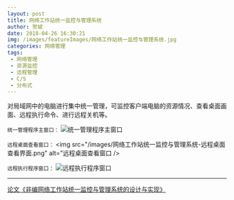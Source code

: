 ```yaml
---
layout: post
title: 网络工作站统一监控与管理系统
author: 贺斌
date: 2018-04-26 16:30:21
img: /images/featureImages/网络工作站统一监控与管理系统.jpg
categories: 网络管理
tags:
 - 网络管理
 - 资源监控
 - 远程管理
 - C/S
 - 分布式
---
```



对局域网中的电脑进行集中统一管理，可监控客户端电脑的资源情况、查看桌面画面、远程执行命令、进行远程关机等。

`统一管理程序主窗口：`
<img src="/images/网络工作站统一监控与管理系统-统一管理程序主界面.png" alt="统一管理程序主窗口" />

`远程桌面查看窗口：`
<img src="/images/网络工作站统一监控与管理系统-远程桌面查看界面.png" alt="远程桌面查看窗口 />

`远程执行程序窗口：`
<img src="/images/网络工作站统一监控与管理系统-远程执行程序.png" alt="远程执行程序窗口" />

---

[论文《非编网络工作站统一监控与管理系统的设计与实现》][论文地址]


[论文地址]:https://kns.cnki.net/kcms/detail/detail.aspx?dbcode=CJFD&dbname=CJFDLAST2020&filename=DSZM202002019&uniplatform=NZKPT&v=AiRotHsGSyPfgl8XzIrVR9KQtm0AWYNnm7-fw80GbU2fDRha28R4OW9z41eIWQLF
